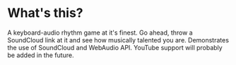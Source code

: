 # What's this?
A keyboard-audio rhythm game at it's finest. Go ahead, throw a SoundCloud link at it and see how musically talented you are. Demonstrates the use of SoundCloud and WebAudio API. YouTube support will probably be added in the future.